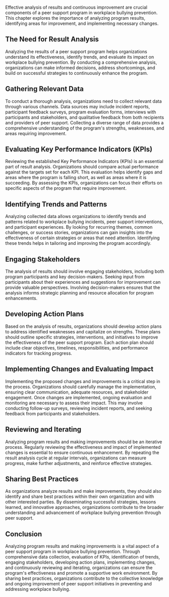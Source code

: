
Effective analysis of results and continuous improvement are crucial components of a peer support program in workplace bullying prevention. This chapter explores the importance of analyzing program results, identifying areas for improvement, and implementing necessary changes.

The Need for Result Analysis
----------------------------

Analyzing the results of a peer support program helps organizations understand its effectiveness, identify trends, and evaluate its impact on workplace bullying prevention. By conducting a comprehensive analysis, organizations can make informed decisions, address shortcomings, and build on successful strategies to continuously enhance the program.

Gathering Relevant Data
-----------------------

To conduct a thorough analysis, organizations need to collect relevant data through various channels. Data sources may include incident reports, participant feedback surveys, program evaluation forms, interviews with participants and stakeholders, and qualitative feedback from both recipients and providers of peer support. Collecting a diverse range of data provides a comprehensive understanding of the program's strengths, weaknesses, and areas requiring improvement.

Evaluating Key Performance Indicators (KPIs)
--------------------------------------------

Reviewing the established Key Performance Indicators (KPIs) is an essential part of result analysis. Organizations should compare actual performance against the targets set for each KPI. This evaluation helps identify gaps and areas where the program is falling short, as well as areas where it is succeeding. By assessing the KPIs, organizations can focus their efforts on specific aspects of the program that require improvement.

Identifying Trends and Patterns
-------------------------------

Analyzing collected data allows organizations to identify trends and patterns related to workplace bullying incidents, peer support interventions, and participant experiences. By looking for recurring themes, common challenges, or success stories, organizations can gain insights into the effectiveness of certain strategies or areas that need attention. Identifying these trends helps in tailoring and improving the program accordingly.

Engaging Stakeholders
---------------------

The analysis of results should involve engaging stakeholders, including both program participants and key decision-makers. Seeking input from participants about their experiences and suggestions for improvement can provide valuable perspectives. Involving decision-makers ensures that the analysis informs strategic planning and resource allocation for program enhancements.

Developing Action Plans
-----------------------

Based on the analysis of results, organizations should develop action plans to address identified weaknesses and capitalize on strengths. These plans should outline specific strategies, interventions, and initiatives to improve the effectiveness of the peer support program. Each action plan should include clear objectives, timelines, responsibilities, and performance indicators for tracking progress.

Implementing Changes and Evaluating Impact
------------------------------------------

Implementing the proposed changes and improvements is a critical step in the process. Organizations should carefully manage the implementation, ensuring clear communication, adequate resources, and stakeholder engagement. Once changes are implemented, ongoing evaluation and monitoring are necessary to assess their impact. This may involve conducting follow-up surveys, reviewing incident reports, and seeking feedback from participants and stakeholders.

Reviewing and Iterating
-----------------------

Analyzing program results and making improvements should be an iterative process. Regularly reviewing the effectiveness and impact of implemented changes is essential to ensure continuous enhancement. By repeating the result analysis cycle at regular intervals, organizations can measure progress, make further adjustments, and reinforce effective strategies.

Sharing Best Practices
----------------------

As organizations analyze results and make improvements, they should also identify and share best practices within their own organization and with other interested parties. By disseminating successful strategies, lessons learned, and innovative approaches, organizations contribute to the broader understanding and advancement of workplace bullying prevention through peer support.

Conclusion
----------

Analyzing program results and making improvements is a vital aspect of a peer support program in workplace bullying prevention. Through comprehensive data collection, evaluation of KPIs, identification of trends, engaging stakeholders, developing action plans, implementing changes, and continuously reviewing and iterating, organizations can ensure the program's effectiveness and promote a supportive work environment. By sharing best practices, organizations contribute to the collective knowledge and ongoing improvement of peer support initiatives in preventing and addressing workplace bullying.
